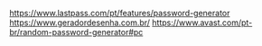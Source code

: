 https://www.lastpass.com/pt/features/password-generator
https://www.geradordesenha.com.br/
https://www.avast.com/pt-br/random-password-generator#pc
